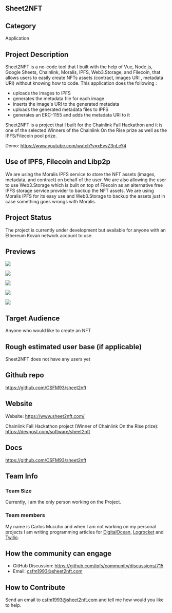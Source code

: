 ## Sheet2NFT 

## Category
Application 


## Project Description
Sheet2NFT is a no-code tool that I built with the help of Vue, Node.js, Google Sheets, Chainlink, Moralis, IPFS, Web3.Storage, and Filecoin, that allows users to easily create NFTs assets (contract, images URI , metadata URI) without knowing how to code. 
This application does the following :
- uploads the images to IPFS
- generates the metadata file for each image
- inserts the image's URI to the generated metadata
- uploads the generated metadata files to IPFS
- generates an ERC-1155 and adds the metadata URI to it

Sheet2NFT is a project that I built for the Chainlink Fall Hackathon and it is one of the selected Winners of the Chainlink On the Rise prize as well as the IPFS/Filecoin pool prize.

Demo: https://www.youtube.com/watch?v=xEvvZ3nLeY4


## Use of IPFS, Filecoin and Libp2p
We are using the Moralis IPFS service to store the NFT assets (images, metadata, and contract) on behalf of the user. We are also allowing the user to use Web3.Storage which is built on top of Filecoin as an alternative free IPFS storage service provider to backup the NFT assets. We are using Moralis IPFS for its easy use and Web3.Storage to backup the assets just in case something goes wrongs with Moralis.


## Project Status
The project is currently under development but available for anyone with an Ethereum Kovan network account to use.


## Previews

![](https://challengepost-s3-challengepost.netdna-ssl.com/photos/production/software_photos/001/751/493/datas/gallery.jpg)

![](https://challengepost-s3-challengepost.netdna-ssl.com/photos/production/software_photos/001/751/495/datas/gallery.jpg)

![](https://challengepost-s3-challengepost.netdna-ssl.com/photos/production/software_photos/001/751/492/datas/gallery.jpg)

![](https://challengepost-s3-challengepost.netdna-ssl.com/photos/production/software_photos/001/751/490/datas/gallery.jpg)

![](https://challengepost-s3-challengepost.netdna-ssl.com/photos/production/software_photos/001/751/494/datas/gallery.jpg)


## Target Audience
Anyone who would like to create an NFT


## Rough estimated user base (if applicable)
Sheet2NFT does not have any users yet


## Github repo
https://github.com/CSFM93/sheet2nft


## Website
Website: https://www.sheet2nft.com/

Chainlink Fall Hackathon project (Winner of Chainlink On the Rise prize): 
https://devpost.com/software/sheet2nft

## Docs
https://github.com/CSFM93/sheet2nft
<!--Including a link to your project docs!-->

## Team Info

### Team Size 
Currently, I am the only person working on the Project. 

### Team members
My name is Carlos Mucuho and when I am not working on my personal projects I am writing programming articles for [DigitalOcean](https://www.digitalocean.com/community/users/carlosmucuho), [Logrocket](https://blog.logrocket.com/author/carlosmucuho/) and [Twilio](https://www.twilio.com/blog/author/cmucuho).


## How the community can engage
* GitHub Discussion: https://github.com/ipfs/community/discussions/715
* Email:  csfm1993@sheet2nft.com


## How to Contribute
Send an email to csfm1993@sheet2nft.com and tell me how would you like to help.
